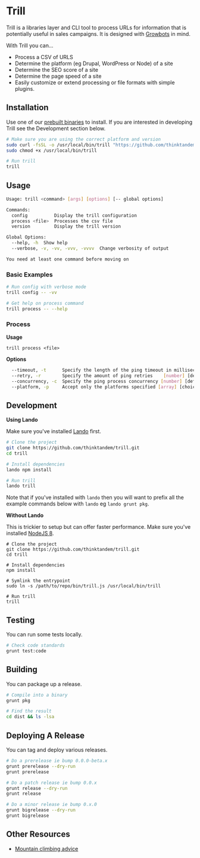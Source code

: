 Trill
=====

Trill is a libraries layer and CLI tool to process URLs for information that is potentially useful in sales campaigns. It is designed with [Growbots](https://www.growbots.com/) in mind.

With Trill you can...

*   Process a CSV of URLS
*   Determine the platform (eg Drupal, WordPress or Node) of a site
*   Determine the SEO score of a site
*   Determine the page speed of a site
*   Easily customize or extend processing or file formats with simple plugins.

Installation
------------

Use one of our [prebuilt binaries](https://github.com/thinktandem/trill/releases) to install. If you are interested in developing Trill see the Development section below.

```bash
# Make sure you are using the correct platform and version
sudo curl -fsSL -o /usr/local/bin/trill "https://github.com/thinktandem/trill/releases/download/v1.0.0-alpha.3/trill-v1.0.0-alpha.3"
sudo chmod +x /usr/local/bin/trill

# Run trill
trill
```

Usage
-----

```bash
Usage: trill <command> [args] [options] [-- global options]

Commands:
  config          Display the trill configuration
  process <file>  Processes the csv file
  version         Display the trill version

Global Options:
  --help, -h  Show help
  --verbose, -v, -vv, -vvv, -vvvv  Change verbosity of output

You need at least one command before moving on
```

### Basic Examples

```bash
# Run config with verbose mode
trill config -- -vv

# Get help on process command
trill process -- --help
```

### Process

**Usage**

`trill process <file>`

**Options**

```bash
  --timeout, -t      Specify the length of the ping timeout in milliseconds [number] [default: 8000]
  --retry, -r        Specify the amount of ping retries    [number] [default: 3]
  --concurrency, -c  Specify the ping process concurrency [number] [default: 50]
  --platform, -p     Accept only the platforms specified [array] [choices: "drupal", "wordpress", "mean"]
```

Development
-----------

**Using Lando**

Make sure you've installed [Lando](http://github.com/lando/lando) first.

```bash
# Clone the project
git clone https://github.com/thinktandem/trill.git
cd trill

# Install dependencies
lando npm install

# Run trill
lando trill
```

Note that if you've installed with `lando` then you will want to prefix all the example commands below with `lando` eg `lando grunt pkg`.

**Without Lando**

This is trickier to setup but can offer faster performance. Make sure you've installed [NodeJS 8](http://nodejs.org).

```
# Clone the project
git clone https://github.com/thinktandem/trill.git
cd trill

# Install dependencies
npm install

# Symlink the entrypoint
sudo ln -s /path/to/repo/bin/trill.js /usr/local/bin/trill

# Run trill
trill
```

Testing
-------

You can run some tests locally.

```bash
# Check code standards
grunt test:code
```

Building
--------

You can package up a release.

```bash
# Compile into a binary
grunt pkg

# Find the result
cd dist && ls -lsa
```

Deploying A Release
-------------------

You can tag and deploy various releases.

```bash
# Do a prerelease ie bump 0.0.0-beta.x
grunt prerelease --dry-run
grunt prerelease

# Do a patch release ie bump 0.0.x
grunt release --dry-run
grunt release

# Do a minor release ie bump 0.x.0
grunt bigrelease --dry-run
grunt bigrelease
```

Other Resources
---------------

* [Mountain climbing advice](https://www.youtube.com/watch?v=tkBVDh7my9Q)
